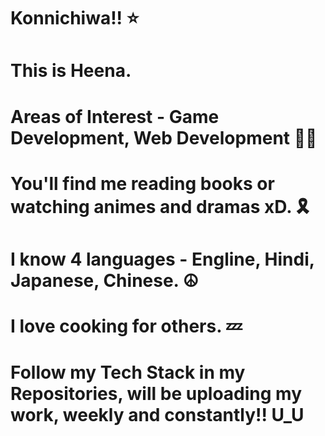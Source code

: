 # Konnichiwa!! ⭐
# This is Heena. 
# Areas of Interest - Game Development, Web Development 🐱‍🏍
# You'll find me reading books or watching animes and dramas xD. 🎗
# I know 4 languages - Engline, Hindi, Japanese, Chinese. ☮
# I love cooking for others. 💤
# Follow my Tech Stack in my Repositories, will be uploading my work, weekly and constantly!! U_U
